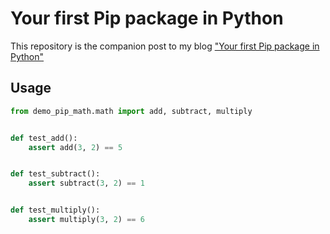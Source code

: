 # Your first Pip package in Python

This repository is the companion post to my blog ["Your first Pip package in Python"](https://blog.dennisokeeffe.com)

## Usage

```py
from demo_pip_math.math import add, subtract, multiply


def test_add():
    assert add(3, 2) == 5


def test_subtract():
    assert subtract(3, 2) == 1


def test_multiply():
    assert multiply(3, 2) == 6
```